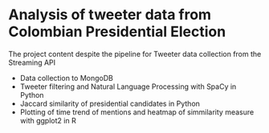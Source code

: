 # Analysis of tweeter data from Colombian Presidential Election

The project content despite the pipeline for Tweeter data collection from the Streaming API 

* Data collection to MongoDB
* Tweeter filtering and Natural Language Processing with SpaCy in Python
* Jaccard similarity of presidential candidates in Python
* Plotting of time trend of mentions and heatmap of simmilarity measure with ggplot2 in R
